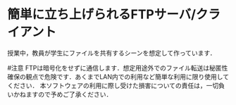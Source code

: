 # 簡単に立ち上げられるFTPサーバ/クライアント
授業中，教員が学生にファイルを共有するシーンを想定して作っています．

#注意
FTPは暗号化をせずに通信します．想定用途外でのファイル転送は秘匿性確保の観点で危険です．あくまでLAN内での利用など簡単な利用に限り使用してください．
本ソフトウェアの利用に際し受けた損害についての責任は，一切負いかねますので予めご了承ください．
